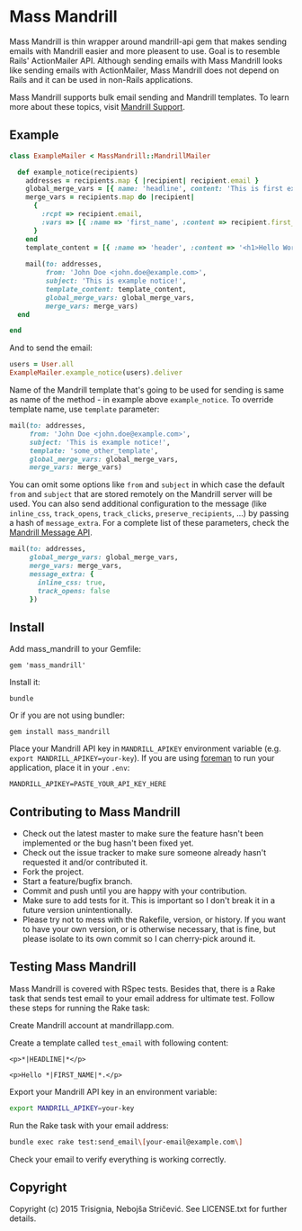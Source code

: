 Mass Mandrill
=============

Mass Mandrill is thin wrapper around mandrill-api gem that makes sending emails
with Mandrill easier and more pleasent to use. Goal is to resemble Rails'
ActionMailer API. Although sending emails with Mass Mandrill looks like sending
emails with ActionMailer, Mass Mandrill does not depend on Rails and it can be
used in non-Rails applications.

Mass Mandrill supports bulk email sending and Mandrill templates. To learn more
about these topics, visit [Mandrill Support](http://help.mandrill.com/home).

Example
-------

```ruby
class ExampleMailer < MassMandrill::MandrillMailer

  def example_notice(recipients)
    addresses = recipients.map { |recipient| recipient.email }
    global_merge_vars = [{ name: 'headline', content: 'This is first example notice' }]
    merge_vars = recipients.map do |recipient|
      {
        :rcpt => recipient.email,
        :vars => [{ :name => 'first_name', :content => recipient.first_name }]
      }
    end
    template_content = [{ :name => 'header', :content => '<h1>Hello World</h1>' }]
    
    mail(to: addresses,
         from: 'John Doe <john.doe@example.com>',
         subject: 'This is example notice!',
         template_content: template_content,
         global_merge_vars: global_merge_vars,
         merge_vars: merge_vars)
  end

end
```

And to send the email:

```ruby
users = User.all
ExampleMailer.example_notice(users).deliver
```

Name of the Mandrill template that's going to be used for sending is same as
name of the method - in example above `example_notice`. To override template
name, use `template` parameter:

```ruby
mail(to: addresses,
     from: 'John Doe <john.doe@example.com>',
     subject: 'This is example notice!',
     template: 'some_other_template',
     global_merge_vars: global_merge_vars,
     merge_vars: merge_vars)
```

You can omit some options like `from` and `subject` in which case the default
`from` and `subject` that are stored remotely on the Mandrill server will be
used.  You can also send additional configuration to the message (like
`inline_css`, `track_opens`, `track_clicks`, `preserve_recipients`, ...) by
passing a hash of `message_extra`.  For a complete list of these parameters,
check the [Mandrill Message
API](https://mandrillapp.com/api/docs/messages.JSON.html).

```ruby
mail(to: addresses,
     global_merge_vars: global_merge_vars,
     merge_vars: merge_vars,
     message_extra: {
       inline_css: true,
       track_opens: false
     })
```

Install
-------

Add mass_mandrill to your Gemfile:

    gem 'mass_mandrill'

Install it:

    bundle

Or if you are not using bundler:

    gem install mass_mandrill

Place your Mandrill API key in `MANDRILL_APIKEY` environment variable (e.g.
`export MANDRILL_APIKEY=your-key`). If you are using
[foreman](https://github.com/ddollar/foreman) to run your application, place it
in your `.env`:

    MANDRILL_APIKEY=PASTE_YOUR_API_KEY_HERE


Contributing to Mass Mandrill
-----------------------------
 
* Check out the latest master to make sure the feature hasn't been implemented
  or the bug hasn't been fixed yet.
* Check out the issue tracker to make sure someone already hasn't requested it
  and/or contributed it.
* Fork the project.
* Start a feature/bugfix branch.
* Commit and push until you are happy with your contribution.
* Make sure to add tests for it. This is important so I don't break it in a
  future version unintentionally.
* Please try not to mess with the Rakefile, version, or history. If you want to
  have your own version, or is otherwise necessary, that is fine, but please
isolate to its own commit so I can cherry-pick around it.

Testing Mass Mandrill
---------------------

Mass Mandrill is covered with RSpec tests. Besides that, there is a Rake task
that sends test email to your email address for ultimate test. Follow these
steps for running the Rake task:

Create Mandrill account at mandrillapp.com.

Create a template called `test_email` with following content:

```
<p>*|HEADLINE|*</p>

<p>Hello *|FIRST_NAME|*.</p>
```

Export your Mandrill API key in an environment variable:

```bash
export MANDRILL_APIKEY=your-key
```

Run the Rake task with your email address:

```bash
bundle exec rake test:send_email\[your-email@example.com\]
```

Check your email to verify everything is working correctly.

Copyright
---------

Copyright (c) 2015 Trisignia, Nebojša Stričević. See LICENSE.txt for
further details.
